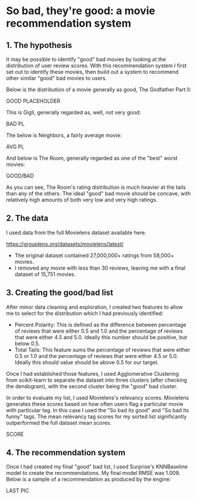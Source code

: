 # So bad, they're good: a movie recommendation system

## 1. The hypothesis

It may be possible to identify "good" bad movies by looking at the distribution of user review scores. With this recommendation system I first set out to identify these movies, then build out a system to recommend other similar "good" bad movies to users.


Below is the distribution of a movie generally as good, The Godfather Part II:

GOOD PLACEHOLDER

This is Gigli, generally regarded as, well, not very good:

BAD PL

The below is Neighbors, a fairly average movie:

AVG PL

And below is The Room, generally regarded as one of the "best" worst movies:

GOOD/BAD

As you can see, The Room's rating distribution is much heavier at the tails than any of the others. The ideal "good" bad movie should be concave, with relatively high amounts of both very low and very high ratings.

## 2. The data

I used data from the full Movielens dataset available here.

https://grouplens.org/datasets/movielens/latest/

* The original dataset contained 27,000,000+ ratings from 58,000+ movies.
* I removed any movie with less than 30 reviews, leaving me with a final dataset of 15,751 movies.

## 3. Creating the good/bad list

After minor data cleaning and exploration, I created two features to allow me to select for the distribution which I had previously identified:

* Percent Polarity: This is defined as the difference between percentage of reviews that were either 0.5 and 1.0 and the percentage of reviews that were either 4.5 and 5.0. Ideally this number should be positive, but below 0.5.
* Total Tails: This feature sums the percentage of reviews that were either 0.5 or 1.0 and the percentage of reviews that were either 4.5 or 5.0. Ideally this should value should be above 0.5 for our target.

Once I had established those features, I used Agglomerative Clustering from scikit-learn to separate the dataset into three clusters (after checking the dendogram), with the second cluster being the "good" bad cluster.

In order to evaluate my list, I used Movielens's relevancy scores. Movielens generates these scores based on how often users flag a particular movie with particular tag. In this case I used the "So bad its good" and "So bad its funny" tags. The mean relevancy tag scores for my sorted list significantly outperformed the full dataset mean scores.

SCORE

## 4. The recommendation system

Once I had created my final "good" bad list, I used Surprise's KNNBaseline model to create the recommendations. My final model RMSE was 1.009. Below is a sample of a recommendation as produced by the engine:

LAST PIC
